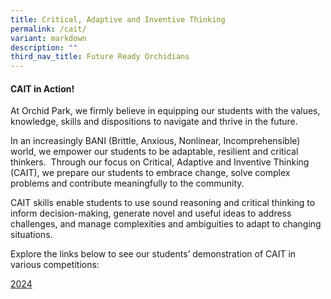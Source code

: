 ```yaml
---
title: Critical, Adaptive and Inventive Thinking
permalink: /cait/
variant: markdown
description: ""
third_nav_title: Future Ready Orchidians
---
```

<div>
	
<h4><strong>CAIT in Action!</strong></h4>
<p>At Orchid Park, we firmly believe in equipping our students with the values, knowledge, skills and dispositions to navigate and thrive in the future.</p>

<p>In an increasingly BANI (Brittle, Anxious, Nonlinear, Incomprehensible) world, we empower our students to be adaptable, resilient and critical thinkers.&nbsp; Through our focus on Critical, Adaptive and Inventive Thinking (CAIT), we prepare our students to embrace change, solve complex problems and contribute meaningfully to the community.</p>

<p>CAIT skills enable students to use sound reasoning and critical thinking to inform decision-making, generate novel and useful ideas to address challenges, and manage complexities and ambiguities to adapt to changing situations.</p>

<p>Explore the links below to see our students’ demonstration of CAIT in various competitions:<br>
	
<a href="/cait-2023/><2023></a><br>
<a href=">2024</a>
</p>	</div>